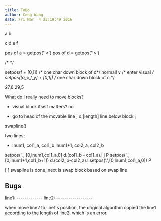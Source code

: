 ```yaml
---
title: ToDo
author: Cong Wang
date: Fri Mar  4 23:19:49 2016
---
```


a      b

c      d
e      f 


pos of a = getpos(''<')
pos of d = getpos(''>')

/*  */


setpos(f + [0,1]) /* one char down block of d*/
normal! v      /* enter visual */
setpos([a_x,f_y] + [0,1]) /* one char down block of c */

27,6
29,5


What do I really need to move blocks?

* visual block itself matters? no

* 
  go to head of the movable line ;
  d [length] line below block ;

  
swapline()

two lines;
* lnum1, col1_a, col1_b
  lnum1+1, col2_a, col2_b

setpos('.', [0,lnum1,col1_a,0]
d.(col1_b - col1_a).l
j
P
setpos('.',[0,lnum1+1,col1_b+1])
d.(col2_b-col2_a).l
setpos('.',[0,lnum1,col1_a,0])
P

[ ] swapline is done, next is swap block based on swap line



## Bugs

line1: -------------
line2: ------------------

when move line2 to line1's position, the original algorithm copied the line1
according to the length of line2, which is an error.       





<!--
----aaaa----
----1111----
----2222----
----3333----  click arrow key to start moving
----aaaa----  what can be got from visual info is 
              * the position of block
			  * the size of block

              ?> move block <down>
			  * get cursor from '< position
			  * modify the line numnber by the lineNumber('>) + 1
			  * delete the line to the right by length 
				s:l_info[1][2] - s:l_info[0][2]
			  * get cursor from '< b
			  * modify the lineNumber('>)
			  * P -- paste it --
			  * 

----aaaa----
----1111----
----2222----
----3333----
----aaaa----


----aaaa----
----1111----
----2222----
----3333----
----aaaa----


----aaaa----
----1111----
----2222----
----3333----
----aaaa----
-->


<!--
?, actually the d does?
  now, it means to delete the lines
?, actually the P does?
  it copies the lines that is selected later
  still, some mechanism changed the register "a
?: the cursor move matters?
?, matters?
  * gv in <down> -> no
  * gv in return -> no

if the func is invoked directly from call instead of mapping, it works
-->



<!--

[0,102,15,0]
[0,100,11,0]

[117,16]
[117,12]

[119,12/16]

-->




